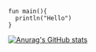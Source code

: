 ```
fun main(){
  println("Hello")
}
```
[![Anurag's GitHub stats](https://github-readme-stats.vercel.app/api?username=YangQingrui0432)](https://github.com/anuraghazra/github-readme-stats)

<!--
**YangQingrui0432/YangQingrui0432** is a ✨ _special_ ✨ repository because its `README.md` (this file) appears on your GitHub profile.

Here are some ideas to get you started:

- 🔭 I’m currently working on ...
- 🌱 I’m currently learning ...
- 👯 I’m looking to collaborate on ...
- 🤔 I’m looking for help with ...
- 💬 Ask me about ...
- 📫 How to reach me: ...
- 😄 Pronouns: ...
- ⚡ Fun fact: ...
-->
